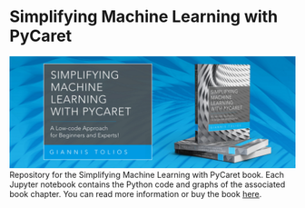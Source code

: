 # Simplifying Machine Learning with PyCaret
![Banner](img/banner.jpg)
Repository for the Simplifying Machine Learning with PyCaret book. Each Jupyter notebook contains the Python code and graphs of the associated book chapter. You can read more information or buy the book [here](https://leanpub.com/pycaretbook/).
